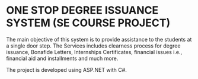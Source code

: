 # ONE STOP DEGREE ISSUANCE SYSTEM (SE COURSE PROJECT)

The main objective of this system is to provide assistance to the students at a single door step. The Services includes clearness process for degree issuance, Bonafide Letters, Internships Certificates, financial issues i.e., financial aid and installments and much more.

The project is developed using ASP.NET with C#.
